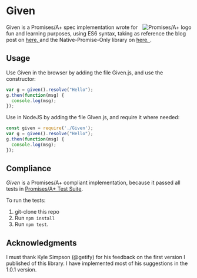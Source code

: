# Given

<a href="https://promisesaplus.com/">
    <img src="https://promisesaplus.com/assets/logo-small.png" alt="Promises/A+ logo"
         title="Promises/A+ 1.0 compliant" align="right" />
</a>

Given is a Promises/A+ spec implementation wrote for fun and learning purposes, using ES6 syntax, taking as reference the blog post on <a href="http://abdulapopoola.com/2015/02/23/how-to-write-a-promisea-compatible-library/">here, </a> and the Native-Promise-Only library on <a href=""/>here. </a>.

## Usage

Use Given in the browser by adding the file Given.js, and use the constructor:

```js
var g = given().resolve("Hello");
g.then(function(msg) {
  console.log(msg);
});
```

Use in NodeJS by adding the file GIven.js, and require it where needed:

```js
const given = require('./Given');
var g = given().resolve("Hello");
g.then(function(msg) {
  console.log(msg);
});
```
## Compliance

*Given* is a Promises/A+ compliant implementation, because it passed all tests in [Promises/A+ Test Suite](https://github.com/promises-aplus/promises-tests).

To run the tests:

1. git-clone this repo
2. Run `npm install`
3. Run `npm test`.

## Acknowledgments

I must thank Kyle Simpson (@getify) for his feedback on the first version I published of this library.  I have implemented most of his suggestions in the 1.0.1 version.
